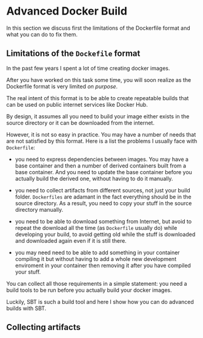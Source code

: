 # Advanced Docker Build

In this section we discuss first the limitations of the Dockerfile format and what you can do to fix them.

## Limitations of the `Dockefile` format

In the past few years I spent a lot of time creating docker images.

After you have worked on this task some time, you will soon realize as the Dockerfile format is very limited *on purpose*.

The real intent of this format is to be able to create repeatable builds that can be used on public internet services like Docker Hub.

By design, it assumes all you need to build your image either exists in the source directory or it can be downloaded from the internet.

However, it is not so easy in practice. You may have a number of needs that are not satisfied by this format. Here is a list the problems I usually face with `Dockerfile`:

- you need to express dependencies between images. You may have a base container and then a number of derived containers built from a base container. And you need to update the base container before you actually build the derived one, without having to do it manually.

- you need to collect artifacts from different sources, not just your build folder. `Dockerfiles` are adamant in the fact everything should be in the source directory. As a result, you need to copy your stuff in the source directory manually.

- you need to be able to download something from Internet,  but avoid to repeat the download all the time (as `Dockerfile` usually do) while developing your build, to avoid getting old while the stuff is downloaded and downloaded again even if it is still there.

- you may need need to be able to add something in your container compiling it but without having to add a whole new development enviroment in your container then removing it after you have compiled your stuff.

You can collect all those requirements in a simple statement: you need a build tools to be run before you actually build your docker images.  

Luckily, SBT is such a build tool and here I show how you can do advanced builds with SBT.

## Collecting artifacts

